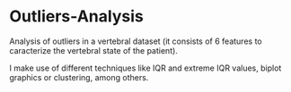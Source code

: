 # Outliers-Analysis

Analysis of outliers in a vertebral dataset (it consists of 6 features to caracterize the vertebral state of the patient).

I make use of different techniques like IQR and extreme IQR values, biplot graphics or clustering, among others.
